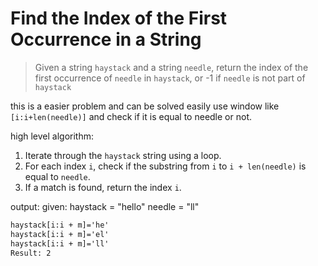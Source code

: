 # Find the Index of the First Occurrence in a String

> Given a string `haystack` and a string `needle`, return the index of the first occurrence of `needle` in `haystack`, or -1 if `needle` is not part of `haystack`

this is a easier problem and can be solved easily use window like `[i:i+len(needle)]` and check if it is equal to needle or not.

high level algorithm:

1. Iterate through the `haystack` string using a loop.
2. For each index `i`, check if the substring from `i` to `i + len(needle)` is equal to `needle`.
3. If a match is found, return the index `i`.

output:
given:
haystack = "hello"
needle = "ll"

```cmd
haystack[i:i + m]='he'
haystack[i:i + m]='el'
haystack[i:i + m]='ll'
Result: 2
```
